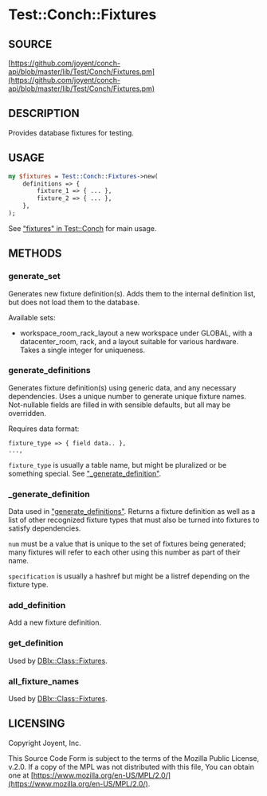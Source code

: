 # Test::Conch::Fixtures

## SOURCE

[https://github.com/joyent/conch-api/blob/master/lib/Test/Conch/Fixtures.pm](https://github.com/joyent/conch-api/blob/master/lib/Test/Conch/Fixtures.pm)

## DESCRIPTION

Provides database fixtures for testing.

## USAGE

```perl
my $fixtures = Test::Conch::Fixtures->new(
    definitions => {
        fixture_1 => { ... },
        fixture_2 => { ... },
    },
);
```

See ["fixtures" in Test::Conch](../modules/Test%3A%3AConch#fixtures) for main usage.

## METHODS

### generate\_set

Generates new fixture definition(s). Adds them to the internal definition list, but does not
load them to the database.

Available sets:

- workspace\_room\_rack\_layout
a new workspace under GLOBAL, with a datacenter\_room,
rack, and a layout suitable for various hardware. Takes a single integer for uniqueness.

### generate\_definitions

Generates fixture definition(s) using generic data, and any necessary dependencies. Uses a
unique number to generate unique fixture names. Not-nullable fields are filled in with
sensible defaults, but all may be overridden.

Requires data format:

```
fixture_type => { field data.. },
...,
```

`fixture_type` is usually a table name, but might be pluralized or be something special. See
["\_generate\_definition"](#_generate_definition).

### \_generate\_definition

Data used in ["generate\_definitions"](#generate_definitions). Returns a fixture definition as well as a list of other
recognized fixture types that must also be turned into fixtures to satisfy dependencies.

`num` must be a value that is unique to the set of fixtures being generated; many fixtures
will refer to each other using this number as part of their name.

`specification` is usually a hashref but might be a listref depending on the fixture type.

### add\_definition

Add a new fixture definition.

### get\_definition

Used by [DBIx::Class::Fixtures](https://metacpan.org/pod/DBIx%3A%3AClass%3A%3AFixtures).

### all\_fixture\_names

Used by [DBIx::Class::Fixtures](https://metacpan.org/pod/DBIx%3A%3AClass%3A%3AFixtures).

## LICENSING

Copyright Joyent, Inc.

This Source Code Form is subject to the terms of the Mozilla Public License,
v.2.0. If a copy of the MPL was not distributed with this file, You can obtain
one at [https://www.mozilla.org/en-US/MPL/2.0/](https://www.mozilla.org/en-US/MPL/2.0/).
